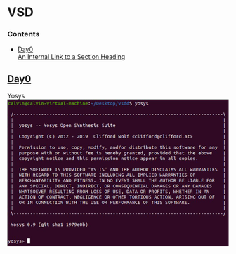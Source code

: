 # VSD
### Contents
* [Day0](vsd/day0.md)<br />
[An Internal Link to a Section Heading](/guides/content/editing-an-existing-page#modifying-front-matter)<br />

## [Day0](/guides/content/editing-an-existing-page#modifying-front-matter)<br />
Yosys<br />
![alt text for screen readers](/picture/yosys.png "Text to show on mouseover")
